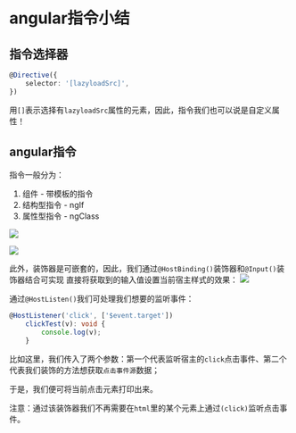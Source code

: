 # angular指令小结
## 指令选择器
```ts
@Directive({
    selector: '[lazyloadSrc]',
})
```
用`[]`表示选择有`lazyloadSrc`属性的元素，因此，指令我们也可以说是自定义属性！
## angular指令
指令一般分为：
1. 组件 - 带模板的指令
2. 结构型指令 - ngIf
3. 属性型指令 - ngClass

![](https://cdn.jsdelivr.net/gh/Huansheng1/myimg/PicGo/20201108170822.png)

![](https://cdn.jsdelivr.net/gh/Huansheng1/myimg/PicGo/20201108171336.png)

此外，装饰器是可嵌套的，因此，我们通过`@HostBinding()`装饰器和`@Input()`装饰器结合可实现 直接将获取到的输入值设置当前宿主样式的效果：
![](https://cdn.jsdelivr.net/gh/Huansheng1/myimg/PicGo/20201108172840.png)

通过`@HostListen()`我们可处理我们想要的监听事件：
```ts
@HostListener('click', ['$event.target'])
    clickTest(v): void {
        console.log(v);
    }
```

比如这里，我们传入了两个参数：第一个代表监听宿主的`click`点击事件、第二个代表我们装饰的方法想获取`点击事件源`数据；

于是，我们便可将当前点击元素打印出来。

注意：通过该装饰器我们不再需要在`html`里的某个元素上通过`(click)`监听点击事件。